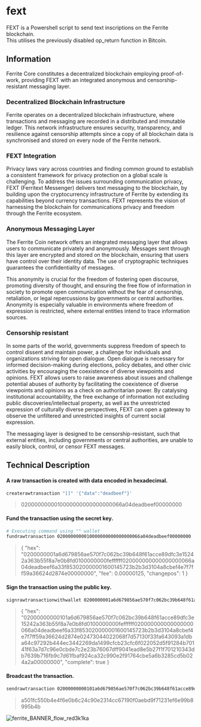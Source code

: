 # fext
FEXT is a Powershell script to send text inscriptions on the Ferrite blockchain.  
This utilises the previously disabled op_return function in Bitcoin.  

## Information
Ferrite Core constitutes a decentralized blockchain employing proof-of-work, providing FEXT with an integrated anonymous and censorship-resistant messaging layer.

### Decentralized Blockchain Infrastructure
Ferrite operates on a decentralized blockchain infrastructure, where transactions and messaging are recorded in a distributed and immutable ledger. This network infrastructure ensures security, transparency, and resilience against censorship attempts since a copy of all blockchain data is synchronised and stored on every node of the Ferrite network.

### FEXT Integration
Privacy laws vary across countries and finding common ground to establish a consistent framework for privacy protection on a global scale is challenging. To address the issues surrounding communication privacy, FEXT (Ferritext Messenger) delivers text messaging to the blockchain, by building upon the cryptocurrency infrastructure of Ferrite by extending its capabilities beyond currency transactions. FEXT represents the vision of harnessing the blockchain for communications privacy and freedom through the Ferrite ecosystem.

### Anonymous Messaging Layer
The Ferrite Coin network offers an integrated messaging layer that allows users to communicate privately and anonymously. Messages sent through this layer are encrypted and stored on the blockchain, ensuring that users have control over their identity data. The use of cryptographic techniques guarantees the confidentiality of messages.

This anonymity is crucial for the freedom of fostering open discourse, promoting diversity of thought, and ensuring the free flow of information in society to promote open communication without the fear of censorship, retaliation, or legal repercussions by governments or central authorities. Anonymity is especially valuable in environments where freedom of expression is restricted, where external entities intend to trace information sources. 

### Censorship resistant
In some parts of the world, governments suppress freedom of speech to control dissent and maintain power, a challenge for individuals and organizations striving for open dialogue. Open dialogue is necessary for informed decision-making during elections, policy debates, and other civic activities by encouraging the coexistence of diverse viewpoints and opinions. FEXT allows users to raise awareness about issues and challenge potential abuses of authority by facilitating the coexistence of diverse viewpoints and opinions as a check on authoritarian power. By catalysing institutional accountability, the free exchange of information not excluding public discoveries/intellectual property, as well as the unrestricted expression of culturally diverse perspectives, FEXT can open a gateway to observe the unfiltered and unrestricted insights of current social expression. 

The messaging layer is designed to be censorship-resistant, such that external entities, including governments or central authorities, are unable to easily block, control, or censor FEXT messages. 

## Technical Description
#### A raw transaction is created with data encoded in hexadecimal.  
```bash
createrawtransaction "[]" '{"data":"deadbeef"}'
```
> 0200000000010000000000000000066a04deadbeef00000000  
#### Fund the transaction using the secret key.
```bash
# Executing command using "" wallet
fundrawtransaction 0200000000010000000000000000066a04deadbeef00000000
```
> {
>  "hex": "0200000001a6d679856ae570f7c062bc39b648f61acce89dfc3e15242a363b55f8a7e0b8fd0100000000feffffff020000000000000000066a04deadbeef6a33f853020000001600145723b2b3d3104a8cbef4e7f7ff59a36624d2874e00000000",
>  "fee": 0.00000125,
>  "changepos": 1
>}  
#### Sign the transaction using the public key.
```bash
signrawtransactionwithwallet 0200000001a6d679856ae570f7c062bc39b648f61acce89dfc3e15242a363b55f8a7e0b8fd0100000000feffffff020000000000000000066a04deadbeef6a33f853020000001600145723b2b3d3104a8cbef4e7f7ff59a36624d2874e00000000
```
> {
>  "hex": "02000000000101a6d679856ae570f7c062bc39b648f61acce89dfc3e15242a363b55f8a7e0b8fd0100000000feffffff020000000000000000066a04deadbeef6a33f853020000001600145723b2b3d3104a8cbef4e7f7ff59a36624d2874e02473044022068f7d57130f33fa643093a1dba64c97292b444ec3442269da1499cfcb23cfc6f022052d5f91284b70141f63a7d7c96e0cbde7c2e23b76067dff9041ead8e5b27f1f701210343db7639b716fb9c7d61fbaf924ca32c990e2f91764cbe5a6b3285cd5b024a2a00000000",
>  "complete": true
>}  
#### Broadcast the transaction.
```bash
sendrawtransaction 02000000000101a6d679856ae570f7c062bc39b648f61acce89dfc3e15242a363b55f8a7e0b8fd0100000000feffffff020000000000000000066a04deadbeef6a33f853020000001600145723b2b3d3104a8cbef4e7f7ff59a36624d2874e02473044022068f7d57130f33fa643093a1dba64c97292b444ec3442269da1499cfcb23cfc6f022052d5f91284b70141f63a7d7c96e0cbde7c2e23b76067dff9041ead8e5b27f1f701210343db7639b716fb9c7d61fbaf924ca32c990e2f91764cbe5a6b3285cd5b024a2a00000000
```
> a501fc550b4e4f6e0b6c24c90e2314cc67190f0aebd9f71231ef6e99b8995b4b

![ferrite_BANNER_flow_red3k1ka](https://github.com/koh-gt/ferritext/assets/101822992/2d2c5762-49c8-4bc0-b6a8-ece36e80d6e2)
